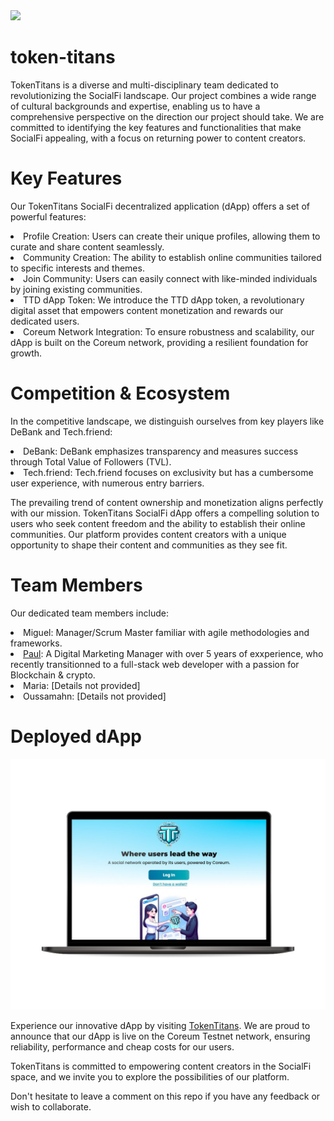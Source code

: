 <img src="https://token-titans.vercel.app/_next/image?url=%2F_next%2Fstatic%2Fmedia%2FLogo%20PNG.cfea0f72.png&w=128&q=75"/>

# token-titans

TokenTitans is a diverse and multi-disciplinary team dedicated to revolutionizing the SocialFi landscape. Our project combines a wide range of cultural backgrounds and expertise, enabling us to have a comprehensive perspective on the direction our project should take. We are committed to identifying the key features and functionalities that make SocialFi appealing, with a focus on returning power to content creators.


# Key Features

Our TokenTitans SocialFi decentralized application (dApp) offers a set of powerful features:

<li>Profile Creation: Users can create their unique profiles, allowing them to curate and share content seamlessly.</li>

<li>Community Creation: The ability to establish online communities tailored to specific interests and themes.</li>

<li>Join Community: Users can easily connect with like-minded individuals by joining existing communities. </li>

<li>TTD dApp Token: We introduce the TTD dApp token, a revolutionary digital asset that empowers content monetization and rewards our dedicated users.</li>

<li>Coreum Network Integration: To ensure robustness and scalability, our dApp is built on the Coreum network, providing a resilient foundation for growth.</li>

# Competition & Ecosystem

In the competitive landscape, we distinguish ourselves from key players like DeBank and Tech.friend:

<li>DeBank: DeBank emphasizes transparency and measures success through Total Value of Followers (TVL).</li>

<li>Tech.friend: Tech.friend focuses on exclusivity but has a cumbersome user experience, with numerous entry barriers.</li>

The prevailing trend of content ownership and monetization aligns perfectly with our mission. TokenTitans SocialFi dApp offers a compelling solution to users who seek content freedom and the ability to establish their online communities. Our platform provides content creators with a unique opportunity to shape their content and communities as they see fit.

# Team Members

Our dedicated team members include:

<li>Miguel: Manager/Scrum Master familiar with agile methodologies and frameworks.</li>
<li><a href="https://github.com/paulfresnel">Paul</a>: A Digital Marketing Manager with over 5 years of exxperience, who recently transitionned to a full-stack web developer with a passion for Blockchain & crypto.</li>
<li>Maria: [Details not provided]</li>
<li>Oussamahn: [Details not provided]</li>

# Deployed dApp

<img src="./my-webapp//assets//TokenTitans-Homepage.jpeg"/>

Experience our innovative dApp by visiting <a href="https://token-titans.vercel.app/">TokenTitans</a>. We are proud to announce that our dApp is live on the Coreum Testnet network, ensuring reliability, performance and cheap costs for our users.

TokenTitans is committed to empowering content creators in the SocialFi space, and we invite you to explore the possibilities of our platform.

Don't hesitate to leave a comment on this repo if you have any feedback or wish to collaborate.

